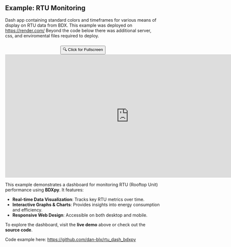 ## Example: RTU Monitoring
Dash app containing standard colors and timeframes for various means of display on RTU data from BDX.
This example was deployed on https://render.com/
Beyond the code below there was additional server, css, and enviromental files required to deploy.

<div style="position: relative; text-align: center;">
    <button onclick="toggleFullScreen()" style="margin-top: 10px;">🔍 Click for Fullscreen</button>
    <iframe id="rtu-dashboard" src="https://rtu-dash-bdxpy.onrender.com/" width="800" height="400" style="border: none;"></iframe>
</div>

<script>
function toggleFullScreen() {
    var iframe = document.getElementById("rtu-dashboard");
    if (iframe.requestFullscreen) {
        iframe.requestFullscreen();
    } else if (iframe.mozRequestFullScreen) { // Firefox
        iframe.mozRequestFullScreen();
    } else if (iframe.webkitRequestFullscreen) { // Chrome, Safari, Opera
        iframe.webkitRequestFullscreen();
    } else if (iframe.msRequestFullscreen) { // IE/Edge
        iframe.msRequestFullscreen();
    }
}
</script>

This example demonstrates a dashboard for monitoring RTU (Rooftop Unit) performance using **BDXpy**. It features:

- **Real-time Data Visualization**: Tracks key RTU metrics over time.
- **Interactive Graphs & Charts**: Provides insights into energy consumption and efficiency.
- **Responsive Web Design**: Accessible on both desktop and mobile.

To explore the dashboard, visit the **live demo** above or check out the **source code**.


Code example here: https://github.com/dan-blx/rtu_dash_bdxpy
